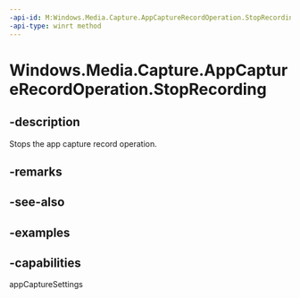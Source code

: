 ```yaml
---
-api-id: M:Windows.Media.Capture.AppCaptureRecordOperation.StopRecording
-api-type: winrt method
---
```


<!-- Method syntax.
public void AppCaptureRecordOperation.StopRecording()
-->

# Windows.Media.Capture.AppCaptureRecordOperation.StopRecording


## -description

Stops the app capture record operation.

## -remarks

## -see-also

## -examples

## -capabilities

appCaptureSettings

